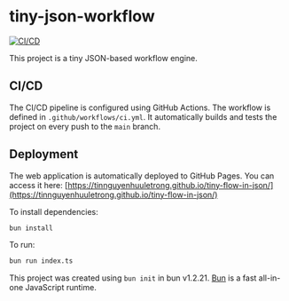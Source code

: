 # tiny-json-workflow

[![CI/CD](https://github.com/tinnguyenhuuletrong/tiny-flow-in-json/actions/workflows/ci.yml/badge.svg)](https://github.com/tinnguyenhuuletrong/tiny-flow-in-json/actions/workflows/ci.yml)

This project is a tiny JSON-based workflow engine.

## CI/CD

The CI/CD pipeline is configured using GitHub Actions. The workflow is defined in `.github/workflows/ci.yml`. It automatically builds and tests the project on every push to the `main` branch.

## Deployment

The web application is automatically deployed to GitHub Pages. You can access it here: [https://tinnguyenhuuletrong.github.io/tiny-flow-in-json/](https://tinnguyenhuuletrong.github.io/tiny-flow-in-json/)

To install dependencies:

```bash
bun install
```

To run:

```bash
bun run index.ts
```

This project was created using `bun init` in bun v1.2.21. [Bun](https://bun.com) is a fast all-in-one JavaScript runtime.
